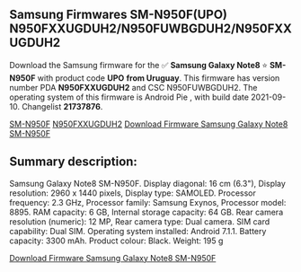 <h2>Samsung Firmwares SM-N950F(UPO) N950FXXUGDUH2/N950FUWBGDUH2/N950FXXUGDUH2</h2>
Download the Samsung firmware for the ✅ <strong>Samsung Galaxy Note8 </strong> ⭐ <strong>SM-N950F</strong> with product code <strong>UPO</strong> <strong> from Uruguay</strong>. This firmware has version number PDA <strong>N950FXXUGDUH2</strong> and CSC N950FUWBGDUH2. The operating system of this firmware is Android Pie , with build date 2021-09-10. Changelist <strong>21737876</strong>.


[SM-N950F](https://samfirm.shop/samsung/model/SM-N950F)
[N950FXXUGDUH2](https://samfirm.shop/samsung/pda/N950FXXUGDUH2)
[Download Firmware Samsung Galaxy Note8 SM-N950F](https://samfirm.shop/samsung/firmware/454633)
<h2>Summary description:</h2>
<p>Samsung Galaxy Note8 SM-N950F. Display diagonal: 16 cm (6.3"), Display resolution: 2960 x 1440 pixels, Display type: SAMOLED. Processor frequency: 2.3 GHz, Processor family: Samsung Exynos, Processor model: 8895. RAM capacity: 6 GB, Internal storage capacity: 64 GB. Rear camera resolution (numeric): 12 MP, Rear camera type: Dual camera. SIM card capability: Dual SIM. Operating system installed: Android 7.1.1. Battery capacity: 3300 mAh. Product colour: Black. Weight: 195 g</p>


[Download Firmware Samsung Galaxy Note8 SM-N950F](https://samfirm.shop/samsung/firmware/454633)
